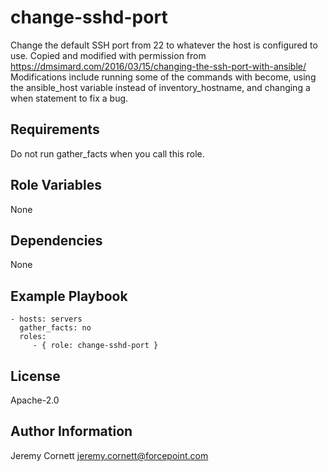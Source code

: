 # change-sshd-port

Change the default SSH port from 22 to whatever the host is configured to use. 
Copied and modified with permission from https://dmsimard.com/2016/03/15/changing-the-ssh-port-with-ansible/
Modifications include running some of the commands with become, using the ansible_host variable instead
of inventory_hostname, and changing a when statement to fix a bug.

## Requirements

Do not run gather_facts when you call this role.

## Role Variables

None

## Dependencies

None

## Example Playbook

    - hosts: servers
      gather_facts: no
      roles:
         - { role: change-sshd-port }

## License

Apache-2.0

## Author Information

Jeremy Cornett <jeremy.cornett@forcepoint.com>
